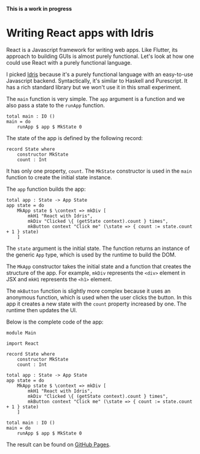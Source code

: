 **This is a work in progress**

# Writing React apps with Idris

React is a Javascript framework for writing web apps.
Like Flutter, its approach to building GUIs is almost purely functional.
Let's look at how one could use React with a purely functional language.

I picked [Idris](https://www.idris-lang.org) because it's a purely functional language with an easy-to-use Javascript backend.
Syntactically, it's similar to Haskell and Purescript. It has a rich standard library but we won't use it in this small experiment.

The `main` function is very simple. The `app` argument is a function and we also pass a state to the `runApp` function.

```
total main : IO ()
main = do
    runApp $ app $ MkState 0
```

The state of the app is defined by the following record:

```
record State where
    constructor MkState
    count : Int
```

It has only one property, `count`. The `MkState` constructor is used in the `main` function to create the initial state instance.

The `app` function builds the app:

```
total app : State -> App State
app state = do
    MkApp state $ \context => mkDiv [
        mkH1 "React with Idris",
        mkDiv "Clicked \{ (getState context).count } times",
        mkButton context "Click me" (\state => { count := state.count + 1 } state)
    ]
```

The `state` argument is the initial state. The function returns an instance of the generic `App` type, which is used by the runtime to build the DOM.

The `MkApp` constructor takes the initial state and a function that creates the structure of the app.
For example, `mkDiv` represents the `<div>` element in JSX and `mkH1` represents the `<h1>` element.

The `mkButton` function is slightly more complex because it uses an anonymous function,
which is used when the user clicks the button.
In this app it creates a new state with the `count` property increased by one.
The runtime then updates the UI.

Below is the complete code of the app:

```
module Main

import React

record State where
    constructor MkState
    count : Int

total app : State -> App State
app state = do
    MkApp state $ \context => mkDiv [
        mkH1 "React with Idris",
        mkDiv "Clicked \{ (getState context).count } times",
        mkButton context "Click me" (\state => { count := state.count + 1 } state)
    ]

total main : IO ()
main = do
    runApp $ app $ MkState 0
```

The result can be found on [GitHub Pages](https://phomola.github.io/react-with-idris/web/).
